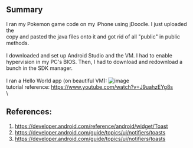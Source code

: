## Summary
I ran my Pokemon game code on my iPhone using jDoodle. I just uploaded the \
copy and pasted the java files onto it and got rid of all "public" in public methods. \
\
I downloaded and set up Android Studio and the VM.
I had to enable hypervision in my PC's BIOS. Then, I had to download and redownload a bunch in the SDK manager. \
\
I ran a Hello World app (on beautiful VM):
![image](https://github.com/user-attachments/assets/e13ae8d2-c458-44ce-9a13-f5ded2e35a15) \
tutorial reference: https://www.youtube.com/watch?v=J9uahzEYg8s \
\

## References:
1. https://developer.android.com/reference/android/widget/Toast
2. https://developer.android.com/guide/topics/ui/notifiers/toasts
3. https://developer.android.com/guide/topics/ui/notifiers/toasts
